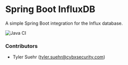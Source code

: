 # Spring Boot InfluxDB
A simple Spring Boot integration for the Influx database.

![Java CI](https://github.com/tylersuehr7/spring-boot-influxdb/workflows/Java%20CI/badge.svg)

### Contributors
- Tyler Suehr (tyler.suehr@cybxsecurity.com)
